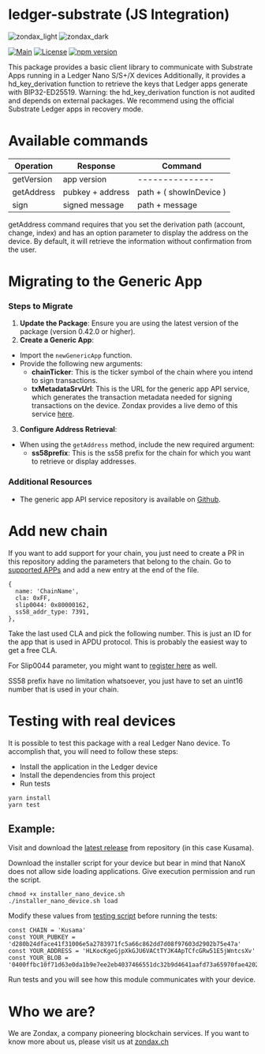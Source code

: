 # ledger-substrate (JS Integration)

![zondax_light](docs/zondax_light.png#gh-light-mode-only) ![zondax_dark](docs/zondax_dark.png#gh-dark-mode-only)

[![Main](https://github.com/Zondax/ledger-substrate-js/workflows/Main/badge.svg)](https://github.com/Zondax/ledger-substrate-js/actions?query=workflow%3AMain)
[![License](https://img.shields.io/badge/License-Apache%202.0-blue.svg)](https://opensource.org/licenses/Apache-2.0)
[![npm version](https://badge.fury.io/js/%40zondax%2Fledger-substrate.svg)](https://badge.fury.io/js/%40zondax%2Fledger-substrate)

This package provides a basic client library to communicate with Substrate Apps running in a Ledger Nano S/S+/X devices
Additionally, it provides a hd_key_derivation function to retrieve the keys that Ledger apps generate with
BIP32-ED25519. Warning: the hd_key_derivation function is not audited and depends on external packages. We recommend
using the official Substrate Ledger apps in recovery mode.

# Available commands

| Operation  | Response         | Command                 |
| ---------- | ---------------- | ----------------------- |
| getVersion | app version      | ---------------         |
| getAddress | pubkey + address | path + ( showInDevice ) |
| sign       | signed message   | path + message          |

getAddress command requires that you set the derivation path (account, change, index) and has an option parameter to
display the address on the device. By default, it will retrieve the information without confirmation from the user.

# Migrating to the Generic App

### Steps to Migrate

1. **Update the Package**: Ensure you are using the latest version of the package (version 0.42.0 or higher).
2. **Create a Generic App**:

- Import the `newGenericApp` function.
- Provide the following new arguments:
  - **chainTicker**: This is the ticker symbol of the chain where you intend to sign transactions.
  - **txMetadataSrvUrl**: This is the URL for the generic app API service, which generates the transaction metadata needed for signing transactions on the device. Zondax provides a live demo of this service [here](https://api.zondax.ch/polkadot/transaction/metadata).

3. **Configure Address Retrieval**:

- When using the `getAddress` method, include the new required argument:
  - **ss58prefix**: This is the ss58 prefix for the chain for which you want to retrieve or display addresses.

### Additional Resources

- The generic app API service repository is available on [Github](https://github.com/Zondax/ledger-polkadot-generic-api).

# Add new chain

If you want to add support for your chain, you just need to create a PR in this repository adding the parameters that
belong to the chain. Go to [supported APPs](./src/supported_apps.ts) and add a new entry at the end of the file.

```
{
  name: 'ChainName',
  cla: 0xFF,
  slip0044: 0x80000162,
  ss58_addr_type: 7391,
},
```

Take the last used CLA and pick the following number. This is just an ID for the app that is used in APDU protocol. This
is probably the easiest way to get a free CLA.

For Slip0044 parameter, you might want to [register here](https://github.com/satoshilabs/slips/blob/master/slip-0044.md)
as well.

SS58 prefix have no limitation whatsoever, you just have to set an uint16 number that is used in your chain.

# Testing with real devices

It is possible to test this package with a real Ledger Nano device. To accomplish that, you will need to follow these
steps:

- Install the application in the Ledger device
- Install the dependencies from this project
- Run tests

```shell script
yarn install
yarn test
```

## Example:

Visit and download the [latest release](https://github.com/Zondax/ledger-kusama/releases/latest) from repository (in
this case Kusama).

Download the installer script for your device but bear in mind that NanoX does not allow side loading applications. Give
execution permission and run the script.

```shell script
chmod +x installer_nano_device.sh
./installer_nano_device.sh load
```

Modify these values from [testing script](./tests/integration.test.ts) before running the tests:

```shell script
const CHAIN = 'Kusama'
const YOUR_PUBKEY = 'd280b24dface41f31006e5a2783971fc5a66c862dd7d08f97603d2902b75e47a'
const YOUR_ADDRESS = 'HLKocKgeGjpXkGJU6VACtTYJK4ApTCfcGRw51E5jWntcsXv'
const YOUR_BLOB = '0400ffbc10f71d63e0da1b9e7ee2eb4037466551dc32b9d4641aafd73a65970fae4202286beed502000022040000b0a8d493285c2df73290dfb7e61f870f17b41801197a149ca93654499ea3dafe280b332587f46c556aa806781884284f50d90b8c1b02488a059700673c93f41c'
```

Run tests and you will see how this module communicates with your device.

# Who we are?

We are Zondax, a company pioneering blockchain services. If you want to know more about us, please visit us at
[zondax.ch](https://zondax.ch)

